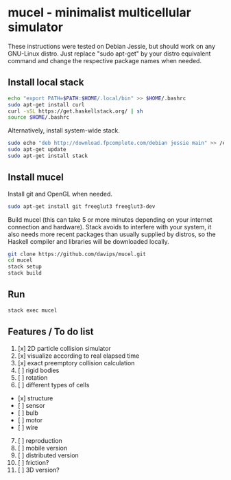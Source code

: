 mucel - minimalist multicellular simulator
==================================
These instructions were tested on Debian Jessie, but should work on any GNU-Linux distro.
Just replace "sudo apt-get" by your distro equivalent command and change the respective package names when needed.

Install local stack
--------------------------------
```bash
echo "export PATH=$PATH:$HOME/.local/bin" >> $HOME/.bashrc
sudo apt-get install curl
curl -sSL https://get.haskellstack.org/ | sh
source $HOME/.bashrc
```

Alternatively, install system-wide stack.
```bash
sudo echo "deb http://download.fpcomplete.com/debian jessie main" >> /etc/apt/sources.list
sudo apt-get update
sudo apt-get install stack
```

Install mucel
--------------------------
Install git and OpenGL when needed.
```bash
sudo apt-get install git freeglut3 freeglut3-dev
```

Build mucel (this can take 5 or more minutes depending on your internet connection and hardware).
Stack avoids to interfere with your system, it also needs more recent packages than usually supplied by distros,
so the Haskell compiler and libraries will be downloaded locally.
```bash
git clone https://github.com/davips/mucel.git
cd mucel
stack setup
stack build
```

Run
---
```bash
stack exec mucel
```

Features / To do list
-----
1. [x] 2D particle collision simulator
2. [x] visualize according to real elapsed time
3. [x] exact preemptory collision calculation
4. [ ] rigid bodies
5. [ ] rotation
6. [ ] different types of cells
*    [x] structure
*    [ ] sensor
*    [ ] bulb
*    [ ] motor
*    [ ] wire
7. [ ] reproduction
8. [ ] mobile version
9. [ ] distributed version
10. [ ] friction?
11. [ ] 3D version?
